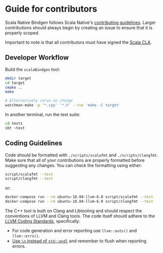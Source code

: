 # Guide for contributors

Scala Native Bindgen follows Scala Native's [contributing guidelines].
Larger contributions should always begin by creating an issue to
ensure that it is properly scoped.

Important to note is that all contributors must have signed the [Scala CLA].

 [contributing guidelines]: http://www.scala-native.org/en/latest/contrib/contributing.html
 [Scala CLA]: https://www.lightbend.com/contribute/cla/scala

## Developer Workflow

Build the `scalaBindgen` tool:

```sh
mkdir target
cd target
cmake ..
make

# Alternatively rerun on change
watchman-make -p '*.cpp' '*.h' --run 'make -C target'
```

In another terminal, run the test suite:

```sh
cd tests
sbt ~test
```

## Coding Guidelines

Code should be formatted with `./scripts/scalafmt` and `./scripts/clangfmt`.
Make sure that all of your contributions are properly formatted before
suggesting any changes. You can check the formatting using either:

```sh
script/scalafmt --test
script/clangfmt --test
```

or:

```sh
docker-compose run --rm ubuntu-18.04-llvm-6.0 script/scalafmt --test
docker-compose run --rm ubuntu-18.04-llvm-6.0 script/clangfmt --test
```

The C++ tool is built on Clang and Libtooling and should respect the conventions of
LLVM and Clang tools. The code itself should adhere to the [LLVM Coding Standards],
specifically:

 - For code generation and error reporting use `llvm::outs()` and `llvm::errs()`.
 - [Use `\n` instead of `std::endl`](https://llvm.org/docs/CodingStandards.html#avoid-std-endl)
   and remember to flush when reporting errors.

 [LLVM Coding Standards]: https://llvm.org/docs/CodingStandards.html
